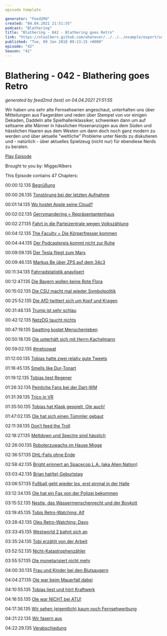 ```yaml
---
episode template

generator: "Feed2Md"
created: "04.04.2021 21:51:55"
podcast: "Blathering"
title: "Blathering - 042 - Blathering goes Retro"
link: "https://olealbers.github.com/whatever/../../../example/export/seasons/3/2018/1/Blathering - 042 - Blathering goes Retro.md"
published: "Tue, 09 Jan 2018 09:13:15 +0000"
episode: "42"
Season: "42"
---
```


# Blathering - 042 - Blathering goes Retro
_generated by feed2md (test) on 04.04.2021 21:51:55_

Wir haben uns sehr alte Fernsehserien angeschaut, unterhalten uns über Mitteilungen aus Faxgeräten und reden über Stempel von vor einigen Dekaden, Daddeln alte Spielhallenklassiker, schwenken dann um auf seltsame alte Männer in hässlichen Hosenanzügen aus dem Süden und hässlichen Haaren aus dem Westen um dann doch noch ganz modern zu werden und über aktuelle "weltliche" Probleme unter Nerds zu diskutieren und - natürlich - über aktuelles Spielzeug (nicht nur) für ebendiese Nerds zu beraten.

[Play Episode](https://www.blathering.de/podlove/file/395/s/feed/c/mp3/blathering_042.mp3)

Brought to you by: Migge/Albers

This Episode contains 47 Chapters:


00:00:12.135 [Begrüßung]()

00:00:26.135 [Tonstörung bei der letzten Aufnahme](https://auphonic.com/)

00:01:14.135 [Wo hostet Apple seine Cloud?](https://www.macwelt.de/news/iCloud-Server-Google-Datenzentrum-9950868.html)

00:02:02.135 [Gerrymandering = Repräsentantenhaus](https://de.wikipedia.org/wiki/Gerrymandering)

00:02:27.135 [Fahrt in die Parteizentrale wegen Volkszählung](https://www.n-tv.de/panorama/Amokfahrer-war-wuetend-ueber-Volkszaehlung-article20205342.html)

00:04:12.135 [The Faculty = Die Körperfresser kommen](https://de.wikipedia.org/wiki/The_Faculty)

00:04:44.135 [Der Podcastpreis kommt nicht zur Ruhe](https://sendegate.de/t/warum-der-publikumspreis-podcastpreis2018-nicht-ernstzunehmen-ist/6529/8)

00:09:09.135 [Der Tesla fliegt zum Mars](https://www.welt.de/wirtschaft/article171197985/Elon-Musk-will-einen-Tesla-zum-Mars-schiessen.html)

00:09:46.135 [Markus Be über ZPS auf dem 34c3](https://plus.google.com/u/0/+MarkusBe/posts/P2CJ6Ltcv65)

00:11:34.135 [Fahrradstatistik anaylisert](https://plus.google.com/u/0/+OleAlbers/posts/494Av39nufN)

00:12:47.135 [Die Bayern wollen keine Rote Flora](https://www.ndr.de/nachrichten/hamburg/CSU-fordert-Schliessung-der-Roten-Flora,roteflora306.html)

00:15:02.135 [Die CSU macht mal wieder Symbolpolitik](http://www.zeit.de/kultur/2018-01/alexander-dobrindt-csu-buergerlich-konservative-revolution/komplettansicht)

00:25:52.135 [Die AfD twittert sich um Kopf und Kragen](http://www.faz.net/aktuell/politik/inland/rassistischer-tweet-ruecktrittsforderung-aus-afd-gegen-jens-maier-15373577.html)

00:31:48.135 [Trump ist sehr schlau](https://plus.google.com/u/0/116542827541491301720/posts/fYwnz5A9K3c)

00:42:12.135 [NetzDG taucht nichts](http://www.spiegel.de/netzwelt/netzpolitik/netzdg-heiko-maas-tweet-ueber-thilo-sarrazin-verschwunden-a-1186747.html)

00:47:19.135 [Swatting kostet Menschenleben](https://de.wikipedia.org/wiki/Swatting)

00:50:18.135 [Ole unterhält sich mit Herrn Kachelmann](https://kachelmannwetter.com/de)

00:59:02.135 [#metoowat](http://www.taz.de/!5473646/)

01:12:00.135 [Tobias hatte zwei relativ gute Tweets](https://twitter.com/tmigge/status/948566561455050753)

01:16:45.135 [Smells like Dur-Tonart](https://www.avclub.com/this-major-key-cover-of-smells-like-teen-spirit-turns-1821822116)

01:19:12.135 [Tobias liest Regener](https://www.tobiasmigge.de/2018/01/06/2read-094-wiener-stra%C3%9Fe/)

01:26:32.135 [Peinliche Fans bei der Dart-WM](https://www.welt.de/sport/article172001818/Ally-Pally-Deutsche-Fans-beschaedigen-den-Geist-der-Darts-WM.html)

01:31:39.135 [Trico in VR](https://www.youtube.com/watch?v=r2ES2MBIxsI)

01:35:50.135 [Tobias hat Klask gespielt, Ole auch!](http://spieldesjahres.com/de/klask)

01:47:02.135 [Ole hat sich einen Tümmler gebaut](https://www.instagram.com/p/Bdp6p6eBDlX)

02:11:39.135 [Don’t feed the Troll](https://www.youtube.com/watch?v=jOhWZOn_IWY)

02:18:27.135 [Meltdown und Spectre sind hässlich](http://stadt-bremerhaven.de/meltdown-und-spectre-die-letzten-tage-zusammengefasst/)

02:26:00.135 [Roboterzuwachs im Hause Migge](https://www.anki.com/de-de/cozmo)

02:36:57.135 [DHL-Fails ohne Ende](https://twitter.com/tmigge/status/948468333707489280)

02:58:42.135 [Bright erinnert an Spacecop L.A. (aka Alien Nation)](https://en.wikipedia.org/wiki/Alien_Nation_(film))

03:03:42.135 [Brian hat(te) Geburtstag](https://twitter.com/fcstpauli/status/948568518190092288)

03:06:57.135 [Fußball geht wieder los, erst einmal in der Halle](https://www.fupa.net/liga/4-hamburger-volksbank-cup)

03:12:34.135 [Ole hat ein Fax von der Polizei bekommen](https://de.wikipedia.org/wiki/Need_for_Speed)

03:15:52.135 [Nestle, das Wassermenschenrecht und der Boykott](https://de.wikipedia.org/wiki/Liste_von_Nestl%C3%A9-Marken)

03:19:45.135 [Tobis Retro-Watching: Alf](https://twitter.com/tmigge/status/948490459424358400)

03:28:42.135 [Oles Retro-Watching: Davo](https://de.wikipedia.org/wiki/Dave_(Film))

03:33:45.135 [Westworld 2 bahnt sich an](https://plus.google.com/u/0/+OleAlbers/posts/M89fd6UmYDX)

03:35:24.135 [Tobi erzählt von der Arbeit](https://www.francotyp.de/)

03:52:52.135 [Nicht-Katastrophenzähler](http://hurz.me/armageddon/)

03:55:57.135 [Ole monetarisiert nicht mehr](https://plus.google.com/u/0/+OleAlbers/posts/P8cVWqf5Y9H)

04:00:30.135 [Frau und Kinder bei den Blutsaugern](https://de.wikipedia.org/wiki/Tanz_der_Vampire_(Musical))

04:04:27.135 [Ole war beim Mauerfall dabei](https://de.wikipedia.org/wiki/Transitverkehr_durch_die_DDR)

04:10:55.135 [Tobias liest und hört Kraftwerk](https://de.wikipedia.org/wiki/Kraftwerk_(Band))

04:16:55.135 [Ole war NICHT bei ATU!](http://www.atu.de/home)

04:17:36.135 [Wir sehen (eigentlich) kaum noch Fernsehwerbung]()

04:21:22.135 [Wir fasern aus]()

04:22:29.135 [Verabschiedung]()


